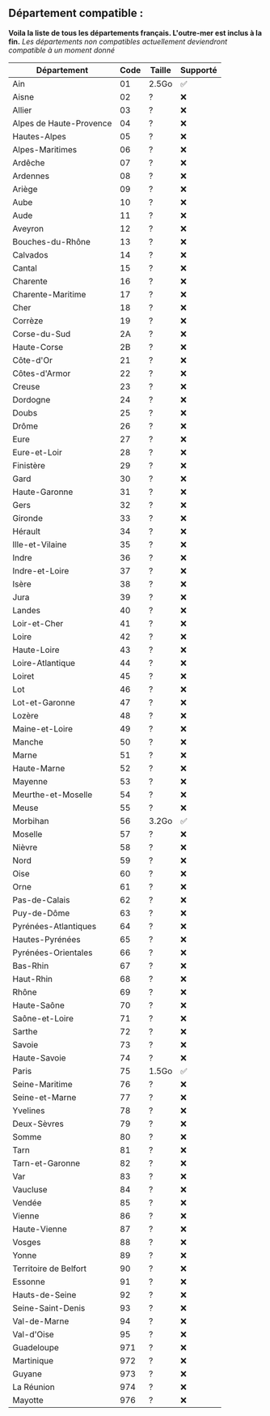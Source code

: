 ## Département compatible : 
**Voila la liste de tous les départements français. L'outre-mer est inclus à la fin.**
*Les départements non compatibles actuellement deviendront compatible à un moment donné*


| Département            | Code                | Taille | Supporté   |
|------------------------|---------------------|--------|------------|
| Ain                    | 01                  | 2.5Go  | ✅         |
| Aisne                  | 02                  | ?      | ❌         |
| Allier                 | 03                  | ?      | ❌         |
| Alpes de Haute-Provence| 04                  | ?      | ❌         |
| Hautes-Alpes           | 05                  | ?      | ❌         |
| Alpes-Maritimes        | 06                  | ?      | ❌         |
| Ardêche                | 07                  | ?      | ❌         |
| Ardennes               | 08                  | ?      | ❌         |
| Ariège                 | 09                  | ?      | ❌         |
| Aube                   | 10                  | ?      | ❌         |
| Aude                   | 11                  | ?      | ❌         |
| Aveyron                | 12                  | ?      | ❌         |
| Bouches-du-Rhône       | 13                  | ?      | ❌         |
| Calvados               | 14                  | ?      | ❌         |
| Cantal                 | 15                  | ?      | ❌         |
| Charente               | 16                  | ?      | ❌         |
| Charente-Maritime      | 17                  | ?      | ❌         |
| Cher                   | 18                  | ?      | ❌         |
| Corrèze                | 19                  | ?      | ❌         |
| Corse-du-Sud           | 2A                  | ?      | ❌         |
| Haute-Corse            | 2B                  | ?      | ❌         |
| Côte-d'Or              | 21                  | ?      | ❌         |
| Côtes-d'Armor          | 22                  | ?      | ❌         |
| Creuse                 | 23                  | ?      | ❌         |
| Dordogne               | 24                  | ?      | ❌         |
| Doubs                  | 25                  | ?      | ❌         |
| Drôme                  | 26                  | ?      | ❌         |
| Eure                   | 27                  | ?      | ❌         |
| Eure-et-Loir           | 28                  | ?      | ❌         |
| Finistère              | 29                  | ?      | ❌         |
| Gard                   | 30                  | ?      | ❌         |
| Haute-Garonne          | 31                  | ?      | ❌         |
| Gers                   | 32                  | ?      | ❌         |
| Gironde                | 33                  | ?      | ❌         |
| Hérault                | 34                  | ?      | ❌         |
| Ille-et-Vilaine        | 35                  | ?      | ❌         |
| Indre                  | 36                  | ?      | ❌         |
| Indre-et-Loire         | 37                  | ?      | ❌         |
| Isère                  | 38                  | ?      | ❌         |
| Jura                   | 39                  | ?      | ❌         |
| Landes                 | 40                  | ?      | ❌         |
| Loir-et-Cher           | 41                  | ?      | ❌         |
| Loire                  | 42                  | ?      | ❌         |
| Haute-Loire            | 43                  | ?      | ❌         |
| Loire-Atlantique       | 44                  | ?      | ❌         |
| Loiret                 | 45                  | ?      | ❌         |
| Lot                    | 46                  | ?      | ❌         |
| Lot-et-Garonne         | 47                  | ?      | ❌         |
| Lozère                 | 48                  | ?      | ❌         |
| Maine-et-Loire         | 49                  | ?      | ❌         |
| Manche                 | 50                  | ?      | ❌         |
| Marne                  | 51                  | ?      | ❌         |
| Haute-Marne            | 52                  | ?      | ❌         |
| Mayenne                | 53                  | ?      | ❌         |
| Meurthe-et-Moselle     | 54                  | ?      | ❌         |
| Meuse                  | 55                  | ?      | ❌         |
| Morbihan               | 56                  | 3.2Go  | ✅         |
| Moselle                | 57                  | ?      | ❌         |
| Nièvre                 | 58                  | ?      | ❌         |
| Nord                   | 59                  | ?      | ❌         |
| Oise                   | 60                  | ?      | ❌         |
| Orne                   | 61                  | ?      | ❌         |
| Pas-de-Calais          | 62                  | ?      | ❌         |
| Puy-de-Dôme            | 63                  | ?      | ❌         |
| Pyrénées-Atlantiques   | 64                  | ?      | ❌         |
| Hautes-Pyrénées        | 65                  | ?      | ❌         |
| Pyrénées-Orientales    | 66                  | ?      | ❌         |
| Bas-Rhin               | 67                  | ?      | ❌         |
| Haut-Rhin              | 68                  | ?      | ❌         |
| Rhône                  | 69                  | ?      | ❌         |
| Haute-Saône            | 70                  | ?      | ❌         |
| Saône-et-Loire         | 71                  | ?      | ❌         |
| Sarthe                 | 72                  | ?      | ❌         |
| Savoie                 | 73                  | ?      | ❌         |
| Haute-Savoie           | 74                  | ?      | ❌         |
| Paris                  | 75                  | 1.5Go  | ✅         |
| Seine-Maritime         | 76                  | ?      | ❌         |
| Seine-et-Marne         | 77                  | ?      | ❌         |
| Yvelines               | 78                  | ?      | ❌         |
| Deux-Sèvres            | 79                  | ?      | ❌         |
| Somme                  | 80                  | ?      | ❌         |
| Tarn                   | 81                  | ?      | ❌         |
| Tarn-et-Garonne        | 82                  | ?      | ❌         |
| Var                    | 83                  | ?      | ❌         |
| Vaucluse               | 84                  | ?      | ❌         |
| Vendée                 | 85                  | ?      | ❌         |
| Vienne                 | 86                  | ?      | ❌         |
| Haute-Vienne           | 87                  | ?      | ❌         |
| Vosges                 | 88                  | ?      | ❌         |
| Yonne                  | 89                  | ?      | ❌         |
| Territoire de Belfort  | 90                  | ?      | ❌         |
| Essonne                | 91                  | ?      | ❌         |
| Hauts-de-Seine         | 92                  | ?      | ❌         |
| Seine-Saint-Denis      | 93                  | ?      | ❌         |
| Val-de-Marne           | 94                  | ?      | ❌         |
| Val-d'Oise             | 95                  | ?      | ❌         |
| Guadeloupe             | 971                 | ?      | ❌         |
| Martinique             | 972                 | ?      | ❌         |
| Guyane                 | 973                 | ?      | ❌         |
| La Réunion             | 974                 | ?      | ❌         |
| Mayotte                | 976                 | ?      | ❌         |



